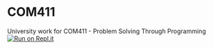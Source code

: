# COM411
University work for COM411 - Problem Solving Through Programming
[![Run on Repl.it](https://repl.it/badge/github/kaneLittle2020/COM411)](https://repl.it/github/kaneLittle2020/COM411)
